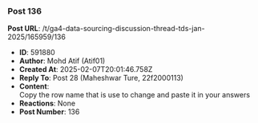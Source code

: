 ### Post 136
**Post URL**: /t/ga4-data-sourcing-discussion-thread-tds-jan-2025/165959/136
- **ID**: 591880
- **Author**: Mohd Atif (Atif01)
- **Created At**: 2025-02-07T20:01:46.758Z
- **Reply To**: Post 28 (Maheshwar Ture, 22f2000113)
- **Content**:  
  Copy the row name that is use to change and paste it in your answers
- **Reactions**: None
- **Post Number**: 136

